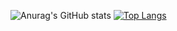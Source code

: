 ![Anurag's GitHub stats](https://github-readme-stats.vercel.app/api?username=jbrunomf&show_icons=true&theme=dark)
[![Top Langs](https://github-readme-stats.vercel.app/api/top-langs/?username=jbrunomf&layout=full&theme=dark)](https://github.com/jbrunomf/github-readme-stats)

